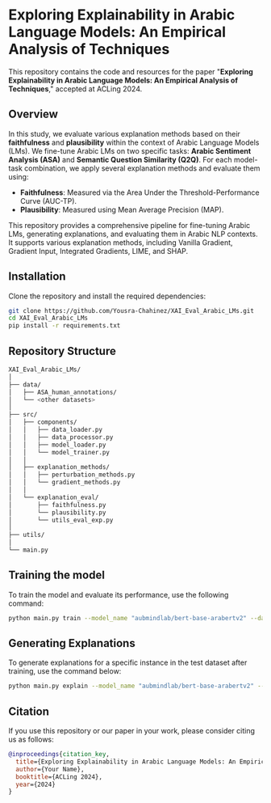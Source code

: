 # Exploring Explainability in Arabic Language Models: An Empirical Analysis of Techniques

This repository contains the code and resources for the paper "**Exploring Explainability in Arabic Language Models: An Empirical Analysis of Techniques**," accepted at ACLing 2024.

## Overview

In this study, we evaluate various explanation methods based on their **faithfulness** and **plausibility** within the context of Arabic Language Models (LMs). We fine-tune Arabic LMs on two specific tasks: **Arabic Sentiment Analysis (ASA)** and **Semantic Question Similarity (Q2Q)**. For each model-task combination, we apply several explanation methods and evaluate them using:

- **Faithfulness**: Measured via the Area Under the Threshold-Performance Curve (AUC-TP).
- **Plausibility**: Measured using Mean Average Precision (MAP).

This repository provides a comprehensive pipeline for fine-tuning Arabic LMs, generating explanations, and evaluating them in Arabic NLP contexts. It supports various explanation methods, including Vanilla Gradient, Gradient Input, Integrated Gradients, LIME, and SHAP.

## Installation

Clone the repository and install the required dependencies:

```bash
git clone https://github.com/Yousra-Chahinez/XAI_Eval_Arabic_LMs.git
cd XAI_Eval_Arabic_LMs
pip install -r requirements.txt
```

## Repository Structure
```bash
XAI_Eval_Arabic_LMs/
│
├── data/                  
│   ├── ASA_human_annotations/ 
│   └── <other datasets>      
│
├── src/
│   ├── components/           
│   │   ├── data_loader.py
│   │   ├── data_processor.py
│   │   ├── model_loader.py
│   │   └── model_trainer.py
│   │
│   ├── explanation_methods/   
│   │   ├── perturbation_methods.py
│   │   └── gradient_methods.py
│   │
│   └── explanation_eval/      
│       ├── faithfulness.py
│       └── plausibility.py
│       └── utils_eval_exp.py
│
├── utils/                  
│
└── main.py                   
```

## Training the model
To train the model and evaluate its performance, use the following command:
```bash
python main.py train --model_name "aubmindlab/bert-base-arabertv2" --dataset_path "data/HARD_balanced-reviews.tsv" --task_type ASA --seed 42
```

## Generating Explanations
To generate explanations for a specific instance in the test dataset after training, use the command below:

```bash
python main.py explain --model_name "aubmindlab/bert-base-arabertv2" --dataset_path "data/HARD_balanced-reviews.tsv" --task_type ASA --explanation_method vanilla_grad --instance_index 0 --target_class 1
```

## Citation

If you use this repository or our paper in your work, please consider citing us as follows:

```bibtex
@inproceedings{citation_key,
  title={Exploring Explainability in Arabic Language Models: An Empirical Analysis of Techniques},
  author={Your Name},
  booktitle={ACLing 2024},
  year={2024}
}
```
